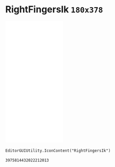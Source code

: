 # RightFingersIk `180x378`
<img src="/img/RightFingersIk.png" width=180 height=378>

``` CSharp
EditorGUIUtility.IconContent("RightFingersIk")
```
```
3975814432022212013
```
